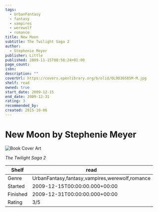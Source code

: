 ```yaml
---
tags:
  - UrbanFantasy
  - fantasy
  - vampires
  - werewolf
  - romance
title: New Moon
subtitle: The Twilight Saga 2
author:
  - Stephenie Meyer
publisher: Little
published: 2009-11-15T08:58:24+01:00
page_count: 
isbn: 
description: ""
coverUrl: https://covers.openlibrary.org/b/olid/OL9836585M-M.jpg
shelf: read
owned: true
start_date: 2009-12-15
end_date: 2009-12-31
rating: 3
recommended_by: 
created: 2015-10-06
---
```


# New Moon by Stephenie Meyer

![Book Cover Art](https://covers.openlibrary.org/b/olid/OL9836585M-M.jpg)

_The Twilight Saga 2_

| Shelf | read |
| --- | --- |
| Genre | UrbanFantasy,fantasy,vampires,werewolf,romance |
| Started | 2009-12-15T00:00:00.000+00:00 |
| Finished | 2009-12-31T00:00:00.000+00:00 |
| Rating | 3/5 |

